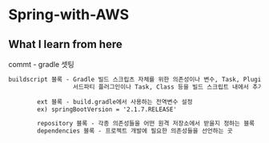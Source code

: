 # Spring-with-AWS

What I learn from here
----------------------

commt - gradle 셋팅

```xml
buildscript 블록 - Gradle 빌드 스크립츠 자체를 위한 의존성이나 변수, Task, Plugin 등을 지정하는 곳이다. 
                  서드파티 플러그인이나 Task, Class 등을 빌드 스크립트 내에서 추가로 사용하려면 해당 의존성을 추가해줘야한다.
        
        ext 블록 - build.gradle에서 사용하는 전역변수 설정
        ex) springBootVersion = '2.1.7.RELEASE'

        repository 블록 - 각종 의존성들을 어떤 원격 저장소에서 받을지 정하는 블록
        dependencies 블록 - 프로젝트 개발에 필요한 의존성들을 선언하는 곳
        
```